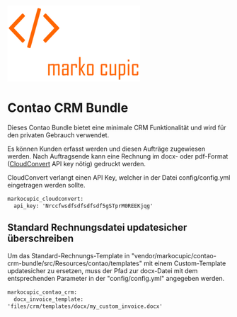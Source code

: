 ![Alt text](docs/logo.png?raw=true "logo")


# Contao CRM Bundle
Dieses Contao Bundle bietet eine minimale CRM Funktionalität und wird für den privaten Gebrauch verwendet.

Es können Kunden erfasst werden und diesen Aufträge zugewiesen werden.
Nach Auftragsende kann eine Rechnung im docx- oder pdf-Format ([CloudConvert](https://cloudconvert.com/api/v2#overview) API key nötig) gedruckt werden.

CloudConvert verlangt einen API Key, welcher in der Datei config/config.yml eingetragen werden sollte.

```
markocupic_cloudconvert:
  api_key: 'Nrccfwsdfsdfsdfsdf5gSTprM0REEKjqg'
```

## Standard Rechnungsdatei updatesicher überschreiben
Um das Standard-Rechnungs-Template in "vendor/markocupic/contao-crm-bundle/src/Resources/contao/templates"
mit einem Custom-Template updatesicher zu ersetzen, muss der Pfad zur docx-Datei mit dem entsprechenden Parameter in der "config/config.yml" angegeben werden.

```
markocupic_contao_crm:
  docx_invoice_template: 'files/crm/templates/docx/my_custom_invoice.docx'
```
